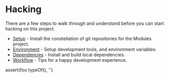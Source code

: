# Hacking

There are a few steps to walk through and understand before you can start hacking on this project.

* [Setup](setup.md) - Install the constellation of git repositories for the Modules project.
* [Environment](environment.md) - Setup development tools, and environment variables.
* [Dependencies](dependencies.md) - Install and build local dependencies.
* [Workflow](workflow.md) - Tips for a happy development experience.


assert(foo typeOf(), '')
